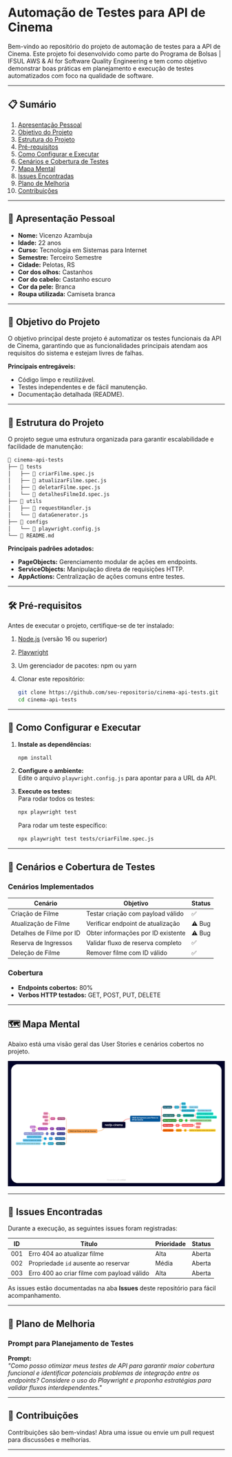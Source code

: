
# **Automação de Testes para API de Cinema**

Bem-vindo ao repositório do projeto de automação de testes para a API de Cinema. Este projeto foi desenvolvido como parte do Programa de Bolsas | IFSUL AWS & AI for Software Quality Engineering  e tem como objetivo demonstrar boas práticas em planejamento e execução de testes automatizados com foco na qualidade de software.

---

## **📋 Sumário**

1. [Apresentação Pessoal](#-apresentação-pessoal)  
2. [Objetivo do Projeto](#-objetivo-do-projeto)  
3. [Estrutura do Projeto](#-estrutura-do-projeto)  
4. [Pré-requisitos](#-pré-requisitos)  
5. [Como Configurar e Executar](#-como-configurar-e-executar)  
6. [Cenários e Cobertura de Testes](#-cenários-e-cobertura-de-testes)  
7. [Mapa Mental](#-mapa-mental)  
8. [Issues Encontradas](#-issues-encontradas)  
9. [Plano de Melhoria](#-plano-de-melhoria)  
10. [Contribuições](#-contribuições)  

---

## **👤 Apresentação Pessoal**

- **Nome:** Vicenzo Azambuja
- **Idade:** 22 anos
- **Curso:** Tecnologia em Sistemas para Internet  
- **Semestre:** Terceiro Semestre
- **Cidade:** Pelotas, RS
- **Cor dos olhos:** Castanhos
- **Cor do cabelo:** Castanho escuro  
- **Cor da pele:** Branca
- **Roupa utilizada:** Camiseta branca 

---

## **🎯 Objetivo do Projeto**

O objetivo principal deste projeto é automatizar os testes funcionais da API de Cinema, garantindo que as funcionalidades principais atendam aos requisitos do sistema e estejam livres de falhas.  

**Principais entregáveis:**  
- Código limpo e reutilizável.  
- Testes independentes e de fácil manutenção.  
- Documentação detalhada (README).  

---

## **📁 Estrutura do Projeto**

O projeto segue uma estrutura organizada para garantir escalabilidade e facilidade de manutenção:  

```
📂 cinema-api-tests
├── 📂 tests
│   ├── 📄 criarFilme.spec.js
│   ├── 📄 atualizarFilme.spec.js
│   ├── 📄 deletarFilme.spec.js
│   └── 📄 detalhesFilmeId.spec.js
├── 📂 utils
│   ├── 📄 requestHandler.js
│   └── 📄 dataGenerator.js
├── 📂 configs
│   └── 📄 playwright.config.js
└── 📄 README.md
```

**Principais padrões adotados:**  
- **PageObjects:** Gerenciamento modular de ações em endpoints.  
- **ServiceObjects:** Manipulação direta de requisições HTTP.  
- **AppActions:** Centralização de ações comuns entre testes.  

---

## **🛠️ Pré-requisitos**

Antes de executar o projeto, certifique-se de ter instalado:  

1. [Node.js](https://nodejs.org/) (versão 16 ou superior)  
2. [Playwright](https://playwright.dev/)  
3. Um gerenciador de pacotes: npm ou yarn  
4. Clonar este repositório:  

   ```bash
   git clone https://github.com/seu-repositorio/cinema-api-tests.git
   cd cinema-api-tests
   ```

---

## **🚀 Como Configurar e Executar**

1. **Instale as dependências:**  
   ```bash
   npm install
   ```

2. **Configure o ambiente:**  
   Edite o arquivo `playwright.config.js` para apontar para a URL da API.  

3. **Execute os testes:**  
   Para rodar todos os testes:  
   ```bash
   npx playwright test
   ```

   Para rodar um teste específico:  
   ```bash
   npx playwright test tests/criarFilme.spec.js
   ```

---

## **🧪 Cenários e Cobertura de Testes**

### Cenários Implementados  

| Cenário                          | Objetivo                              | Status  |
|----------------------------------|---------------------------------------|---------|
| Criação de Filme                 | Testar criação com payload válido     | ✅      |
| Atualização de Filme             | Verificar endpoint de atualização     | ⚠️ Bug |
| Detalhes de Filme por ID         | Obter informações por ID existente    | ⚠️ Bug |
| Reserva de Ingressos             | Validar fluxo de reserva completo     | ✅      |
| Deleção de Filme                 | Remover filme com ID válido           | ✅      |

### Cobertura  
- **Endpoints cobertos:** 80%  
- **Verbos HTTP testados:** GET, POST, PUT, DELETE  

---

## **🗺️ Mapa Mental**

Abaixo está uma visão geral das User Stories e cenários cobertos no projeto.  

![Mapa Mental](IMAGES/nestjs-cinema.png)  

---

## **🐞 Issues Encontradas**

Durante a execução, as seguintes issues foram registradas:  

| ID   | Título                                     | Prioridade | Status    |
|------|-------------------------------------------|------------|-----------|
| 001  | Erro 404 ao atualizar filme               | Alta       | Aberta    |
| 002  | Propriedade `id` ausente ao reservar       | Média      | Aberta    |
| 003  | Erro 400 ao criar filme com payload válido | Alta       | Aberta    |

As issues estão documentadas na aba **Issues** deste repositório para fácil acompanhamento.  

---

## **🔧 Plano de Melhoria**

### Prompt para Planejamento de Testes  

**Prompt:**  
_"Como posso otimizar meus testes de API para garantir maior cobertura funcional e identificar potenciais problemas de integração entre os endpoints? Considere o uso do Playwright e proponha estratégias para validar fluxos interdependentes."_  

---

## **🤝 Contribuições**

Contribuições são bem-vindas! Abra uma issue ou envie um pull request para discussões e melhorias.

--- 
